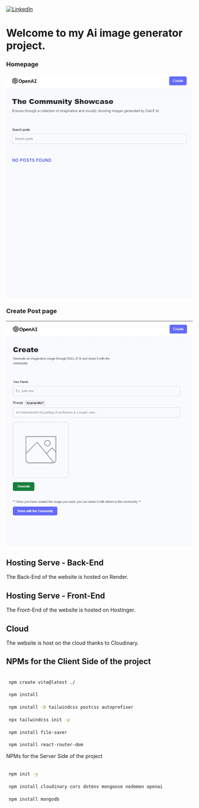 [![LinkedIn][linkedin-shield]][linkedin-url]


# Welcome to my Ai image generator project.

### Homepage 
     
![Homepage](misc/Homepage.jpg)

   

### Create Post page    
    
![Create Post](misc/CreatePostPage.jpg)




## Hosting Serve - Back-End

The Back-End of the website is hosted on Render.
    
## Hosting Serve - Front-End
   
The Front-End of the website is hosted on Hostinger.
    
## Cloud

The website is host on the cloud thanks to Cloudinary.

## NPMs for the Client Side of the project

```bash

 npm create vite@latest ./

 npm install

 npm install -D tailwindcss postcss autoprefixer

 npx tailwindcss init -p

 npm install file-saver

 npm install react-router-dom

```


NPMs for the Server Side of the project

```bash

 npm init -y

 npm install cloudinary cors dotenv mongoose nodemon openai

 npm install mongodb

```



[linkedin-shield]: https://img.shields.io/badge/-LinkedIn-black.svg?style=for-the-badge&logo=linkedin&colorB=555
[linkedin-url]: https://www.linkedin.com/in/justin-bucsa